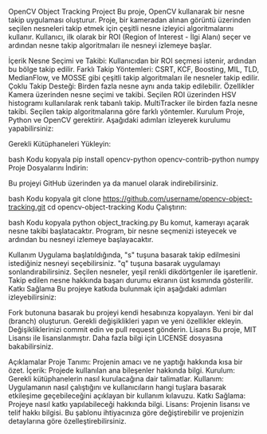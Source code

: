 OpenCV Object Tracking Project
Bu proje, OpenCV kullanarak bir nesne takip uygulaması oluşturur. Proje, bir kameradan alınan görüntü üzerinden seçilen nesneleri takip etmek için çeşitli nesne izleyici algoritmalarını kullanır. Kullanıcı, ilk olarak bir ROI (Region of Interest - İlgi Alanı) seçer ve ardından nesne takip algoritmaları ile nesneyi izlemeye başlar.

İçerik
Nesne Seçimi ve Takibi: Kullanıcıdan bir ROI seçmesi istenir, ardından bu bölge takip edilir.
Farklı Takip Yöntemleri: CSRT, KCF, Boosting, MIL, TLD, MedianFlow, ve MOSSE gibi çeşitli takip algoritmaları ile nesneler takip edilir.
Çoklu Takip Desteği: Birden fazla nesne aynı anda takip edilebilir.
Özellikler
Kamera üzerinden nesne seçimi ve takibi.
Seçilen ROI üzerinden HSV histogramı kullanılarak renk tabanlı takip.
MultiTracker ile birden fazla nesne takibi.
Seçilen takip algoritmalarına göre farklı yöntemler.
Kurulum
Proje, Python ve OpenCV gerektirir. Aşağıdaki adımları izleyerek kurulumu yapabilirsiniz:

Gerekli Kütüphaneleri Yükleyin:

bash
Kodu kopyala
pip install opencv-python opencv-contrib-python numpy
Proje Dosyalarını İndirin:

Bu projeyi GitHub üzerinden ya da manuel olarak indirebilirsiniz.

bash
Kodu kopyala
git clone https://github.com/username/opencv-object-tracking.git
cd opencv-object-tracking
Kodu Çalıştırın:

bash
Kodu kopyala
python object_tracking.py
Bu komut, kamerayı açarak nesne takibi başlatacaktır. Program, bir nesne seçmenizi isteyecek ve ardından bu nesneyi izlemeye başlayacaktır.

Kullanım
Uygulama başlatıldığında, "s" tuşuna basarak takip edilmesini istediğiniz nesneyi seçebilirsiniz.
"q" tuşuna basarak uygulamayı sonlandırabilirsiniz.
Seçilen nesneler, yeşil renkli dikdörtgenler ile işaretlenir.
Takip edilen nesne hakkında başarı durumu ekranın üst kısmında gösterilir.
Katkı Sağlama
Bu projeye katkıda bulunmak için aşağıdaki adımları izleyebilirsiniz:

Fork butonuna basarak bu projeyi kendi hesabınıza kopyalayın.
Yeni bir dal (branch) oluşturun.
Gerekli değişiklikleri yapın ve yeni özellikler ekleyin.
Değişikliklerinizi commit edin ve pull request gönderin.
Lisans
Bu proje, MIT Lisansı ile lisanslanmıştır. Daha fazla bilgi için LICENSE dosyasına bakabilirsiniz.

Açıklamalar
Proje Tanımı: Projenin amacı ve ne yaptığı hakkında kısa bir özet.
İçerik: Projede kullanılan ana bileşenler hakkında bilgi.
Kurulum: Gerekli kütüphanelerin nasıl kurulacağına dair talimatlar.
Kullanım: Uygulamanın nasıl çalıştığını ve kullanıcıların hangi tuşlara basarak etkileşime geçebileceğini açıklayan bir kullanım kılavuzu.
Katkı Sağlama: Projeye nasıl katkı yapılabileceği hakkında bilgi.
Lisans: Projenin lisansı ve telif hakkı bilgisi.
Bu şablonu ihtiyacınıza göre değiştirebilir ve projenizin detaylarına göre özelleştirebilirsiniz.



